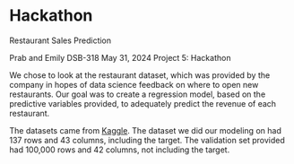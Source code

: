 # Hackathon
Restaurant Sales Prediction 

Prab and Emily
DSB-318
May 31, 2024
Project 5: Hackathon

We chose to look at the restaurant dataset, which was provided by the company in hopes of data science feedback on where to open new restaurants.  Our goal was to create a regression model, based on the predictive variables provided, to adequately predict the revenue of each restaurant.  

The datasets came from [Kaggle](https://www.kaggle.com/c/restaurant-revenue-prediction/data).  The dataset we did our modeling on had 137 rows and 43 columns, including the target.  The validation set provided had 100,000 rows and 42 columns, not including the target.